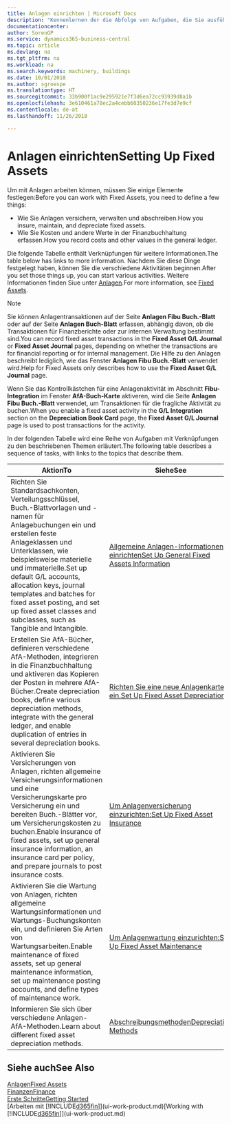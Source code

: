 ```yaml
---
title: Anlagen einrichten | Microsoft Docs
description: "Kennenlernen der die Abfolge von Aufgaben, die Sie ausführen müssen, um Anlagen einzurichten, wie Arbeitsplätze oder Gebäude."
documentationcenter: 
author: SorenGP
ms.service: dynamics365-business-central
ms.topic: article
ms.devlang: na
ms.tgt_pltfrm: na
ms.workload: na
ms.search.keywords: machinery, buildings
ms.date: 10/01/2018
ms.author: sgroespe
ms.translationtype: HT
ms.sourcegitcommit: 33b900f1ac9e295921e7f3d6ea72cc93939d8a1b
ms.openlocfilehash: 3e610461a78ec2a4cebb60350236e17fe3d7e9cf
ms.contentlocale: de-at
ms.lasthandoff: 11/26/2018

---
```

# <a name="setting-up-fixed-assets"></a><span data-ttu-id="5c667-103">Anlagen einrichten</span><span class="sxs-lookup"><span data-stu-id="5c667-103">Setting Up Fixed Assets</span></span>
<span data-ttu-id="5c667-104">Um mit Anlagen arbeiten können, müssen Sie einige Elemente festlegen:</span><span class="sxs-lookup"><span data-stu-id="5c667-104">Before you can work with Fixed Assets, you need to define a few things:</span></span>  

* <span data-ttu-id="5c667-105">Wie Sie Anlagen versichern, verwalten und abschreiben.</span><span class="sxs-lookup"><span data-stu-id="5c667-105">How you insure, maintain, and depreciate fixed assets.</span></span>  
* <span data-ttu-id="5c667-106">Wie Sie Kosten und andere Werte in der Finanzbuchhaltung erfassen.</span><span class="sxs-lookup"><span data-stu-id="5c667-106">How you record costs and other values in the general ledger.</span></span>  

<span data-ttu-id="5c667-107">Die folgende Tabelle enthält Verknüpfungen für weitere Informationen.</span><span class="sxs-lookup"><span data-stu-id="5c667-107">The table below has links to more information.</span></span> <span data-ttu-id="5c667-108">Nachdem Sie diese Dinge festgelegt haben, können Sie die verschiedene Aktivitäten beginnen.</span><span class="sxs-lookup"><span data-stu-id="5c667-108">After you set those things up, you can start various activities.</span></span> <span data-ttu-id="5c667-109">Weitere Informationen finden Siue unter [Anlagen](fa-manage.md).</span><span class="sxs-lookup"><span data-stu-id="5c667-109">For more information, see [Fixed Assets](fa-manage.md).</span></span>  

> [!NOTE]  
>   <span data-ttu-id="5c667-110">Sie können Anlagentransaktionen auf der Seite **Anlagen Fibu Buch.-Blatt** oder auf der Seite **Anlagen Buch-Blatt** erfassen, abhängig davon, ob die Transaktionen für Finanzberichte oder zur internen Verwaltung bestimmt sind.</span><span class="sxs-lookup"><span data-stu-id="5c667-110">You can record fixed asset transactions in the **Fixed Asset G/L Journal** or **Fixed Asset Journal** pages, depending on whether the transactions are for financial reporting or for internal management.</span></span> <span data-ttu-id="5c667-111">Die Hilfe zu den Anlagen beschreibt lediglich, wie das Fenster **Anlagen Fibu Buch.-Blatt** verwendet wird.</span><span class="sxs-lookup"><span data-stu-id="5c667-111">Help for Fixed Assets only describes how to use the **Fixed Asset G/L Journal** page.</span></span>  

<span data-ttu-id="5c667-112">Wenn Sie das Kontrollkästchen für eine Anlagenaktivität im Abschnitt **Fibu-Integration** im Fenster **AfA-Buch-Karte** aktiveren, wird die Seite **Anlagen Fibu Buch.-Blatt** verwendet, um Transaktionen für die fragliche Aktivität zu buchen.</span><span class="sxs-lookup"><span data-stu-id="5c667-112">When you enable a fixed asset activity in the **G/L Integration** section on the **Depreciation Book Card** page, the **Fixed Asset G/L Journal** page is used to post transactions for the activity.</span></span>

<span data-ttu-id="5c667-113">In der folgenden Tabelle wird eine Reihe von Aufgaben mit Verknüpfungen zu den beschriebenen Themen erläutert.</span><span class="sxs-lookup"><span data-stu-id="5c667-113">The following table describes a sequence of tasks, with links to the topics that describe them.</span></span>  

| <span data-ttu-id="5c667-114">Aktion</span><span class="sxs-lookup"><span data-stu-id="5c667-114">To</span></span> | <span data-ttu-id="5c667-115">Siehe</span><span class="sxs-lookup"><span data-stu-id="5c667-115">See</span></span> |
| --- | --- |
| <span data-ttu-id="5c667-116">Richten Sie Standardsachkonten, Verteilungsschlüssel, Buch.-Blattvorlagen und - namen für Anlagebuchungen ein und erstellen feste Anlageklassen und Unterklassen, wie beispielsweise materielle und immaterielle.</span><span class="sxs-lookup"><span data-stu-id="5c667-116">Set up default G/L accounts, allocation keys, journal templates and batches for fixed asset posting, and set up fixed asset classes and subclasses, such as Tangible and Intangible.</span></span> |[<span data-ttu-id="5c667-117">Allgemeine Anlagen-Informationen einrichten</span><span class="sxs-lookup"><span data-stu-id="5c667-117">Set Up General Fixed Assets Information</span></span>](fa-how-setup-general.md) |
| <span data-ttu-id="5c667-118">Erstellen Sie AfA-Bücher, definieren verschiedene AfA-Methoden, integrieren in die Finanzbuchhaltung und aktiveren das Kopieren der Posten in mehrere AfA-Bücher.</span><span class="sxs-lookup"><span data-stu-id="5c667-118">Create depreciation books, define various depreciation methods, integrate with the general ledger, and enable duplication of entries in several depreciation books.</span></span> |[<span data-ttu-id="5c667-119">Richten Sie eine neue Anlagenkarte ein.</span><span class="sxs-lookup"><span data-stu-id="5c667-119">Set Up Fixed Asset Depreciation</span></span>](fa-how-setup-depreciation.md) |
| <span data-ttu-id="5c667-120">Aktivieren Sie Versicherungen von Anlagen, richten allgemeine Versicherungsinformationen und eine Versicherungskarte pro Versicherung ein und bereiten Buch.-Blätter vor, um Versicherungskosten zu buchen.</span><span class="sxs-lookup"><span data-stu-id="5c667-120">Enable insurance of fixed assets, set up general insurance information, an insurance card per policy, and prepare journals to post insurance costs.</span></span> |[<span data-ttu-id="5c667-121">Um Anlagenversicherung einzurichten:</span><span class="sxs-lookup"><span data-stu-id="5c667-121">Set Up Fixed Asset Insurance</span></span>](fa-how-setup-insurance.md) |
| <span data-ttu-id="5c667-122">Aktivieren Sie die Wartung von Anlagen, richten allgemeine Wartungsinformationen und Wartungs-Buchungskonten ein, und definieren Sie Arten von Wartungsarbeiten.</span><span class="sxs-lookup"><span data-stu-id="5c667-122">Enable maintenance of fixed assets, set up general maintenance information, set up maintenance posting accounts, and define types of maintenance work.</span></span> |[<span data-ttu-id="5c667-123">Um Anlagenwartung einzurichten:</span><span class="sxs-lookup"><span data-stu-id="5c667-123">Set Up Fixed Asset Maintenance</span></span>](fa-how-setup-maintenance.md) |
| <span data-ttu-id="5c667-124">Informieren Sie sich über verschiedene Anlagen-AfA-Methoden.</span><span class="sxs-lookup"><span data-stu-id="5c667-124">Learn about different fixed asset depreciation methods.</span></span> |[<span data-ttu-id="5c667-125">Abschreibungsmethoden</span><span class="sxs-lookup"><span data-stu-id="5c667-125">Depreciation Methods</span></span>](fa-depreciation-methods.md) |

## <a name="see-also"></a><span data-ttu-id="5c667-126">Siehe auch</span><span class="sxs-lookup"><span data-stu-id="5c667-126">See Also</span></span>
[<span data-ttu-id="5c667-127">Anlagen</span><span class="sxs-lookup"><span data-stu-id="5c667-127">Fixed Assets</span></span>](fa-manage.md)  
[<span data-ttu-id="5c667-128">Finanzen</span><span class="sxs-lookup"><span data-stu-id="5c667-128">Finance</span></span>](finance.md)  
[<span data-ttu-id="5c667-129">Erste Schritte</span><span class="sxs-lookup"><span data-stu-id="5c667-129">Getting Started</span></span>](product-get-started.md)  
<span data-ttu-id="5c667-130">[Arbeiten mit [!INCLUDE[d365fin](includes/d365fin_md.md)]](ui-work-product.md)</span><span class="sxs-lookup"><span data-stu-id="5c667-130">[Working with [!INCLUDE[d365fin](includes/d365fin_md.md)]](ui-work-product.md)</span></span>

